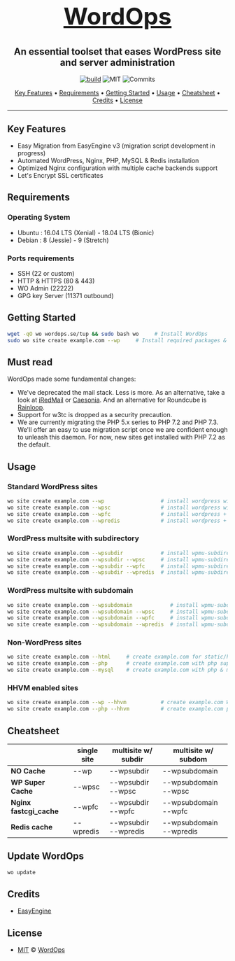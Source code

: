 <h1 align="center" style="font-size:54px;"><a href="https://wordops.org">
  WordOps</a>
  <br>
</h1>

<h2 align="center">An essential toolset that eases WordPress site and server administration</h2>

<p align="center">
<a href="https://travis-ci.org/WordOps/WordOps"><img src="https://travis-ci.org/WordOps/WordOps.svg?branch=master" alt="build"></a>
<img src="https://img.shields.io/github/license/wordops/wordops.svg" alt="MIT">
<img src="https://img.shields.io/github/last-commit/wordops/wordops.svg" alt="Commits">

</p>



<p align="center">
  <a href="#key-features">Key Features</a> •
  <a href="#requirements">Requirements</a> •
  <a href="#getting-started">Getting Started</a> •
  <a href="#usage">Usage</a> •
  <a href="#cheatsheet">Cheatsheet</a> •
  <a href="#credits">Credits</a> •
  <a href="#license">License</a>
</p>

---

## Key Features

- Easy Migration from EasyEngine v3 (migration script development in progress)
- Automated WordPress, Nginx, PHP, MySQL & Redis installation
- Optimized Nginx configuration with multiple cache backends support
- Let's Encrypt SSL certificates

## Requirements

### Operating System

- Ubuntu : 16.04 LTS (Xenial) - 18.04 LTS (Bionic)
- Debian :  8 (Jessie) - 9 (Stretch)

### Ports requirements

- SSH (22 or custom)
- HTTP & HTTPS (80 & 443)
- WO Admin (22222)
- GPG key Server (11371 outbound)

## Getting Started

```bash
wget -qO wo wordops.se/tup && sudo bash wo     # Install WordOps
sudo wo site create example.com --wp     # Install required packages & setup WordPress on example.com
```

## Must read

WordOps made some fundamental changes:

- We've deprecated the mail stack. Less is more. As an alternative, take a look at [iRedMail](https://www.iredmail.org/) or [Caesonia](https://github.com/vedetta-com/caesonia). And an alternative for Roundcube is [Rainloop](https://www.rainloop.net/).
- Support for w3tc is dropped as a security precaution.
- We are currently migrating the PHP 5.x series to PHP 7.2 and PHP 7.3. We'll offer an easy to use migration script once we are confident enough to unleash this daemon. For now, new sites get installed with PHP 7.2 as the default.

## Usage

### Standard WordPress sites

```bash
wo site create example.com --wp                  # install wordpress without any page caching
wo site create example.com --wpsc                # install wordpress with wp-super-cache plugin
wo site create example.com --wpfc                # install wordpress + nginx fastcgi_cache
wo site create example.com --wpredis             # install wordpress + nginx redis_cache
```

### WordPress multsite with subdirectory

```bash
wo site create example.com --wpsubdir            # install wpmu-subdirectory without any page caching
wo site create example.com --wpsubdir --wpsc     # install wpmu-subdirectory with wp-super-cache plugin
wo site create example.com --wpsubdir --wpfc     # install wpmu-subdirectory + nginx fastcgi_cache
wo site create example.com --wpsubdir --wpredis  # install wpmu-subdirectory + nginx redis_cache
```

### WordPress multsite with subdomain

```bash
wo site create example.com --wpsubdomain            # install wpmu-subdomain without any page caching
wo site create example.com --wpsubdomain --wpsc     # install wpmu-subdomain with wp-super-cache plugin
wo site create example.com --wpsubdomain --wpfc     # install wpmu-subdomain + nginx fastcgi_cache
wo site create example.com --wpsubdomain --wpredis  # install wpmu-subdomain + nginx redis_cache
```

### Non-WordPress sites

```bash
wo site create example.com --html     # create example.com for static/html sites
wo site create example.com --php      # create example.com with php support
wo site create example.com --mysql    # create example.com with php & mysql support
```

### HHVM enabled sites

```bash
wo site create example.com --wp --hhvm           # create example.com WordPress site with HHVM support
wo site create example.com --php --hhvm          # create example.com php site with HHVM support
```

## Cheatsheet

|                    |  single site  | 	multisite w/ subdir  |	multisite w/ subdom     |
|--------------------|---------------|-----------------------|--------------------------|
| **NO Cache**       |  --wp         |	--wpsubdir           |	--wpsubdomain           |
| **WP Super Cache** |	--wpsc       |	--wpsubdir --wpsc    |  --wpsubdomain --wpsc    |
| **Nginx fastcgi_cache**    |  --wpfc       |  --wpsubdir --wpfc    |  --wpsubdomain --wpfc    |
| **Redis cache**    |  --wpredis    |  --wpsubdir --wpredis |  --wpsubdomain --wpredis |


## Update WordOps

```bash
wo update
```

## Credits

- [EasyEngine](https://github.com/easyengine/easyengine)

## License

- [MIT](http://opensource.org/licenses/MIT) © [WordOps](https://wordops.org)